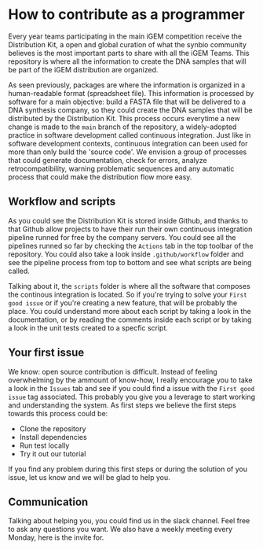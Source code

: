 # How to contribute as a programmer

Every year teams participating in the main iGEM competition receive the Distribution Kit, a open and global curation of what the synbio community believes is the most important parts to share with all the iGEM Teams. This repository is where all the information to create the DNA samples that will be part of the iGEM distribution are organized.

As seen previously, packages are where the information is organized in a human-readable format (spreadsheet file). This information is processed by software for a main objective: build a FASTA file that will be delivered to a DNA synthesis company, so they could create the DNA samples that will be distributed by the Distribution Kit. This process occurs everytime a new change is made to the `main` branch of the repository, a widely-adopted practice in software development called continuous integration. Just like in software development contexts, continuous integration can been used for more than only build the 'source code'. We envision a group of processes that could generate documentation, check for errors, analyze retrocompatibility, warning problematic sequences and any automatic process that could make the distribution flow more easy.

## Workflow and scripts
As you could see the Distribution Kit is stored inside Github, and thanks to that Github allow projects to have their run their own continuous integration pipeline runned for free by the company servers. You could see all the pipelines runned so far by checking the `Actions` tab in the top toolbar of the repository. You could also take a look inside `.github/workflow` folder and see the pipeline process from top to bottom and see what scripts are being called.

Talking about it, the `scripts` folder is where all the software that composes the continous integration is located. So if you're trying to solve your `First good issue` or if you're creating a new feature, that will be probably the place. You could understand more about each script by taking a look in the documentation, or by reading the comments inside each script or by taking a look in the unit tests created to a specfic script.

## Your first issue

We know: open source contribution is difficult. Instead of feeling overwhelming by the ammount of know-how, I really encourage you to take a look in the `Issues` tab and see if you could find a issue with the `First good issue` tag associated. This probably you give you a leverage to start working and understanding the system. As first steps we believe the first steps towards this process could be:

- Clone the repository
- Install dependencies
- Run test locally
- Try it out our tutorial

If you find any problem during this first steps or during the solution of you issue, let us know and we will be glad to help you.

## Communication

Talking about helping you, you could find us in the slack channel. Feel free to ask any questions you want. We also have a weekly meeting every Monday, here is the invite for.
